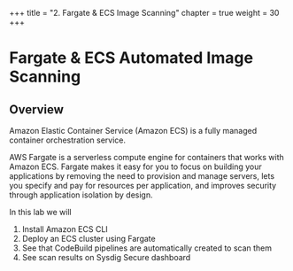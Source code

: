 +++
title = "2. Fargate & ECS Image Scanning"
chapter = true
weight = 30
+++

# Fargate & ECS Automated Image Scanning

## Overview

Amazon Elastic Container Service (Amazon ECS) is a fully managed container orchestration service.

AWS Fargate is a serverless compute engine for containers that works with Amazon ECS. Fargate makes it easy for you to focus on building your applications by removing the need to provision and manage servers, lets you specify and pay for resources per application, and improves security through application isolation by design.

<!-- Estimated time to finish module: 30 minutes - 1 hour -->
<!--  -->
In this lab we will

1. Install Amazon ECS CLI
1. Deploy an ECS cluster using Fargate
1. See that CodeBuild pipelines are automatically created to scan them
1. See scan results on Sysdig Secure dashboard
